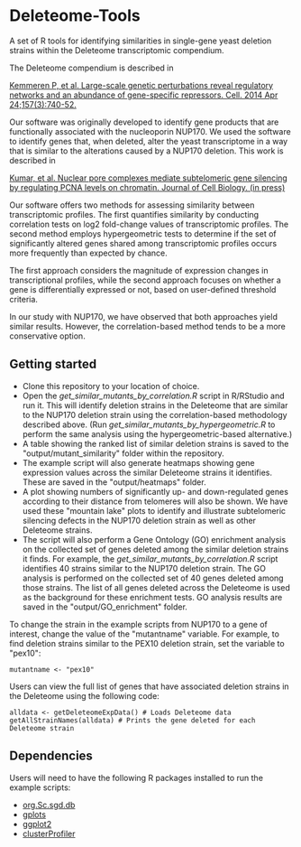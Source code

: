 # Deleteome-Tools

A set of R tools for identifying similarities in single-gene yeast deletion strains within the Deleteome transcriptomic compendium.

The Deleteome compendium is described in 

[Kemmeren P, et al. Large-scale genetic perturbations reveal regulatory networks and an abundance of gene-specific repressors. Cell. 2014 Apr 24;157(3):740-52.](https://pubmed.ncbi.nlm.nih.gov/24766815/)

Our software was originally developed to identify gene products that are functionally associated with the nucleoporin NUP170.
We used the software to identify genes that, when deleted, alter the yeast transcriptome in a way that is similar to the alterations caused by a NUP170 deletion.
This work is described in 

[Kumar, et al. Nuclear pore complexes mediate subtelomeric gene silencing by regulating PCNA levels on chromatin. Journal of Cell Biology. (in press)](https://doi.org/10.1083/jcb.202207060)

Our software offers two methods for assessing similarity between transcriptomic profiles. The first quantifies similarity by conducting correlation tests on log2 fold-change values of transcriptomic profiles. The second method employs hypergeometric tests to determine if the set of significantly altered genes shared among transcriptomic profiles occurs more frequently than expected by chance. 

The first approach considers the magnitude of expression changes in transcriptional profiles, while the second approach focuses on whether a gene is differentially expressed or not, based on user-defined threshold criteria. 

In our study with NUP170, we have observed that both approaches yield similar results. However, the correlation-based method tends to be a more conservative option.

## Getting started

* Clone this repository to your location of choice.
* Open the _get_similar_mutants_by_correlation.R_ script in R/RStudio and run it. This will identify deletion strains in the Deleteome that are similar to the NUP170 deletion strain using the correlation-based methodology described above. (Run _get_similar_mutants_by_hypergeometric.R_ to perform the same analysis using the hypergeometric-based alternative.)
* A table showing the ranked list of similar deletion strains is saved to the "output/mutant_similarity" folder within the repository.
* The example script will also generate heatmaps showing gene expression values across the similar Deleteome strains it identifies. These are saved in the "output/heatmaps" folder. 
* A plot showing numbers of significantly up- and down-regulated genes according to their distance from telomeres will also be shown. We have used these "mountain lake" plots to identify and illustrate subtelomeric silencing defects in the NUP170 deletion strain as well as other Deleteome strains.
* The script will also perform a Gene Ontology (GO) enrichment analysis on the collected set of genes deleted among the similar deletion strains it finds. For example, the _get_similar_mutants_by_correlation.R_ script identifies 40 strains similar to the NUP170 deletion strain. The GO analysis is performed on the collected set of 40 genes deleted among those strains. The list of all genes deleted across the Deleteome is used as the background for these enrichment tests. GO analysis results are saved in the "output/GO_enrichment" folder.

To change the strain in the example scripts from NUP170 to a gene of interest, change the value of the "mutantname" variable.
For example, to find deletion strains similar to the PEX10 deletion strain, set the variable to "pex10":
```
mutantname <- "pex10"
```
Users can view the full list of genes that have associated deletion strains in the Deleteome using the following code:

```
alldata <- getDeleteomeExpData() # Loads Deleteome data
getAllStrainNames(alldata) # Prints the gene deleted for each Deleteome strain
```

## Dependencies
Users will need to have the following R packages installed to run the example scripts:
* [org.Sc.sgd.db](https://bioconductor.org/packages/release/data/annotation/html/org.Sc.sgd.db.html)
* [gplots](https://www.rdocumentation.org/packages/gplots/versions/3.1.3)
* [ggplot2](https://ggplot2.tidyverse.org)
* [clusterProfiler](https://bioconductor.org/packages/release/bioc/html/clusterProfiler.html)
